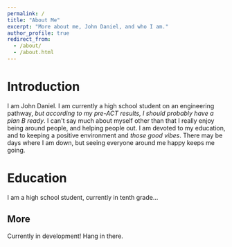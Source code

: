 ```yaml
---
permalink: /
title: "About Me"
excerpt: "More about me, John Daniel, and who I am."
author_profile: true
redirect_from:
  - /about/
  - /about.html
---
```


Introduction
======
I am John Daniel. I am currently a high school student on an engineering pathway, *but according to my pre-ACT results, I should probably have a plan B ready*. I can't say much about myself other than that I really enjoy being around people, and helping people out. I am devoted to my education, and to keeping a positive environment and *those good vibes*. There may be days where I am down, but seeing everyone around me happy keeps me going.

Education
======
I am a high school student, currently in tenth grade...

More
------
Currently in development! Hang in there.
